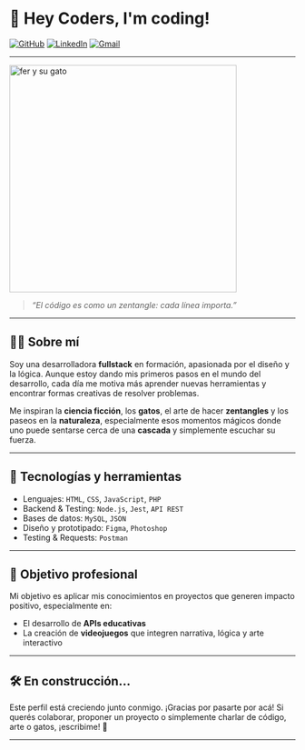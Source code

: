 # 🎉 Hey Coders, I'm coding!

[![GitHub](https://img.shields.io/badge/-fernandamarcos-181717?style=flat-square&logo=github&logoColor=white)](https://github.com/FerMarcos606) 
[![LinkedIn](https://img.shields.io/badge/-fernandamarcos-blue?style=flat-square&logo=Linkedin&logoColor=white)](https://www.linkedin.com/in/fer-bustamante-b63621368/) 
[![Gmail](https://img.shields.io/badge/-desarrollowebfer@gmail.com-c14438?style=flat-square&logo=Gmail&logoColor=white)](mailto:desarrollowebfer@gmail.com)

---

<img src="https://raw.githubusercontent.com/TU_USUARIO/fernanda.marcos/main/yo-y-mi-gato.png" alt="fer y su gato" width="400"/>

> _“El código es como un zentangle: cada línea importa.”_

---

## 👩‍💻 Sobre mí

Soy una desarrolladora **fullstack** en formación, apasionada por el diseño y la lógica. Aunque estoy dando mis primeros pasos en el mundo del desarrollo, cada día me motiva más aprender nuevas herramientas y encontrar formas creativas de resolver problemas.

Me inspiran la **ciencia ficción**, los **gatos**, el arte de hacer **zentangles** y los paseos en la **naturaleza**, especialmente esos momentos mágicos donde uno puede sentarse cerca de una **cascada** y simplemente escuchar su fuerza.

---

## 🧰 Tecnologías y herramientas

- Lenguajes: `HTML`, `CSS`, `JavaScript`, `PHP`
- Backend & Testing: `Node.js`, `Jest`, `API REST`
- Bases de datos: `MySQL`, `JSON`
- Diseño y prototipado: `Figma`, `Photoshop`
- Testing & Requests: `Postman`

---

## 🎯 Objetivo profesional

Mi objetivo es aplicar mis conocimientos en proyectos que generen impacto positivo, especialmente en:

- El desarrollo de **APIs educativas**
- La creación de **videojuegos** que integren narrativa, lógica y arte interactivo

---

## 🛠 En construcción...

Este perfil está creciendo junto conmigo. ¡Gracias por pasarte por acá! Si querés colaborar, proponer un proyecto o simplemente charlar de código, arte o gatos, ¡escribime! 🐾

---



